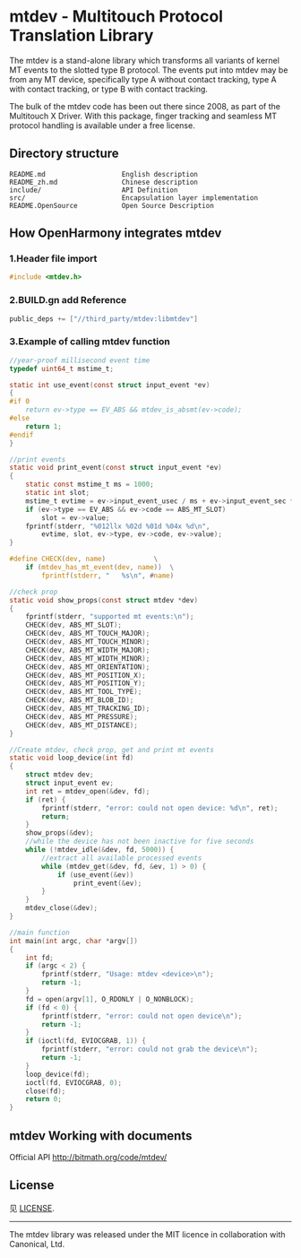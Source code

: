 # mtdev - Multitouch Protocol Translation Library

The mtdev is a stand-alone library which transforms all variants of kernel MT events to the slotted type B protocol. The events put into mtdev may be from any MT device, specifically type A without contact tracking, type A with contact tracking, or type B with contact tracking. 

The bulk of the mtdev code has been out there since 2008, as part of the Multitouch X Driver. With this package, finger tracking and seamless MT protocol handling is available under a free license.


## Directory structure

```
README.md                   English description
README_zh.md                Chinese description
include/                    API Definition
src/                        Encapsulation layer implementation
README.OpenSource           Open Source Description
```

## How OpenHarmony integrates mtdev
### 1.Header file import
```c
#include <mtdev.h>
```
### 2.BUILD.gn add Reference
```c
public_deps += ["//third_party/mtdev:libmtdev"]
```
### 3.Example of calling mtdev function
```c
//year-proof millisecond event time
typedef uint64_t mstime_t;

static int use_event(const struct input_event *ev)
{
#if 0
	return ev->type == EV_ABS && mtdev_is_absmt(ev->code);
#else
	return 1;
#endif
}

//print events
static void print_event(const struct input_event *ev)
{
	static const mstime_t ms = 1000;
	static int slot;
	mstime_t evtime = ev->input_event_usec / ms + ev->input_event_sec * ms;
	if (ev->type == EV_ABS && ev->code == ABS_MT_SLOT)
		slot = ev->value;
	fprintf(stderr, "%012llx %02d %01d %04x %d\n",
		evtime, slot, ev->type, ev->code, ev->value);
}

#define CHECK(dev, name)			\
	if (mtdev_has_mt_event(dev, name))	\
		fprintf(stderr, "   %s\n", #name)

//check prop
static void show_props(const struct mtdev *dev)
{
	fprintf(stderr, "supported mt events:\n");
	CHECK(dev, ABS_MT_SLOT);
	CHECK(dev, ABS_MT_TOUCH_MAJOR);
	CHECK(dev, ABS_MT_TOUCH_MINOR);
	CHECK(dev, ABS_MT_WIDTH_MAJOR);
	CHECK(dev, ABS_MT_WIDTH_MINOR);
	CHECK(dev, ABS_MT_ORIENTATION);
	CHECK(dev, ABS_MT_POSITION_X);
	CHECK(dev, ABS_MT_POSITION_Y);
	CHECK(dev, ABS_MT_TOOL_TYPE);
	CHECK(dev, ABS_MT_BLOB_ID);
	CHECK(dev, ABS_MT_TRACKING_ID);
	CHECK(dev, ABS_MT_PRESSURE);
	CHECK(dev, ABS_MT_DISTANCE);
}

//Create mtdev, check prop, get and print mt events
static void loop_device(int fd)
{
	struct mtdev dev;
	struct input_event ev;
	int ret = mtdev_open(&dev, fd);
	if (ret) {
		fprintf(stderr, "error: could not open device: %d\n", ret);
		return;
	}
	show_props(&dev);
	//while the device has not been inactive for five seconds
	while (!mtdev_idle(&dev, fd, 5000)) {
		//extract all available processed events
		while (mtdev_get(&dev, fd, &ev, 1) > 0) {
			if (use_event(&ev))
				print_event(&ev);
		}
	}
	mtdev_close(&dev);
}

//main function
int main(int argc, char *argv[])
{
	int fd;
	if (argc < 2) {
		fprintf(stderr, "Usage: mtdev <device>\n");
		return -1;
	}
	fd = open(argv[1], O_RDONLY | O_NONBLOCK);
	if (fd < 0) {
		fprintf(stderr, "error: could not open device\n");
		return -1;
	}
	if (ioctl(fd, EVIOCGRAB, 1)) {
		fprintf(stderr, "error: could not grab the device\n");
		return -1;
	}
	loop_device(fd);
	ioctl(fd, EVIOCGRAB, 0);
	close(fd);
	return 0;
}
```

## mtdev Working with documents


Official API http://bitmath.org/code/mtdev/


## License

见 [LICENSE](MIT(X11)License).

---

The mtdev library was released under the MIT licence in collaboration with Canonical, Ltd.